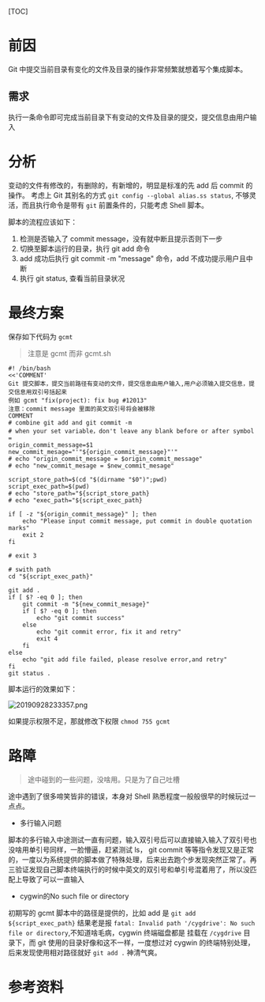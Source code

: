 [TOC]

# 前因

Git 中提交当前目录有变化的文件及目录的操作非常频繁就想着写个集成脚本。

## 需求

执行一条命令即可完成当前目录下有变动的文件及目录的提交，提交信息由用户输入

# 分析

变动的文件有修改的，有删除的，有新增的，明显是标准的先 add 后 commit 的操作。
考虑上 Git 其别名的方式 `git config --global alias.ss status`, 不够灵活，而且执行命令是带有 `git` 前置条件的，只能考虑 Shell 脚本。

脚本的流程应该如下：

1. 检测是否输入了 commit message，没有就中断且提示否则下一步
2. 切换至脚本运行的目录，执行 git add 命令
3. add 成功后执行 git commit -m "message" 命令，add 不成功提示用户且中断
4. 执行 git status, 查看当前目录状况

# 最终方案

保存如下代码为 `gcmt`

> 注意是 gcmt 而非 gcmt.sh

```
#! /bin/bash
<<'COMMENT'
Git 提交脚本，提交当前路径有变动的文件，提交信息由用户输入,用户必须输入提交信息，提交信息用双引号括起来
例如 gcmt "fix(project): fix bug #12013"
注意：commit message 里面的英文双引号将会被移除
COMMENT
# combine git add and git commit -m
# when your set variable，don't leave any blank before or after symbol =
origin_commit_message=$1
new_commit_mesage="'"${origin_commit_message}"'"
# echo "origin_commit_message = $origin_commit_message"
# echo "new_commit_mesage = $new_commit_mesage"

script_store_path=$(cd "$(dirname "$0")";pwd)
script_exec_path=$(pwd)
# echo "store_path="${script_store_path}
# echo "exec_path="${script_exec_path}

if [ -z "${origin_commit_message}" ]; then
    echo "Please input commit message, put commit in double quotation marks"
    exit 2
fi

# exit 3

# swith path
cd "${script_exec_path}"

git add .
if [ $? -eq 0 ]; then
    git commit -m "${new_commit_mesage}"
    if [ $? -eq 0 ]; then
        echo "git commit success"
    else
        echo "git commit error, fix it and retry"
        exit 4
    fi
else
    echo "git add file failed, please resolve error,and retry"
fi
git status .
```


脚本运行的效果如下：

![20190928233357.png](E:\MyBlogs\MD\TechBlog\Pictures\20190928\20190928233357.png)

如果提示权限不足，那就修改下权限 `chmod 755 gcmt`

# 路障

> 途中碰到的一些问题，没啥用。只是为了自己吐槽

途中遇到了很多啼笑皆非的错误，本身对 Shell 熟悉程度一般般很早的时候玩过一点点。

* 多行输入问题

脚本的多行输入中途测试一直有问题，输入双引号后可以直接输入输入了双引号也没啥用单引号同样，一脸懵逼，赶紧测试 ls， git commit 等等指令发现又是正常的，一度以为系统提供的脚本做了特殊处理，后来出去跑个步发现突然正常了。再三验证发现自己脚本终端执行的时候中英文的双引号和单引号混着用了，所以没匹配上导致了可以一直输入

* cygwin的No such file or directory

初期写的 gcmt 脚本中的路径是提供的，比如 add 是 `git add ${script_exec_path}`
结果老是报 `fatal: Invalid path '/cygdrive': No such file or directory`,不知道啥毛病，cygwin 终端磁盘都是 挂载在 `/cygdrive` 目录下，而 git 使用的目录好像和这不一样，一度想过对 cygwin 的终端特别处理，后来发现使用相对路径就好 `git add .` 神清气爽。

# 参考资料
